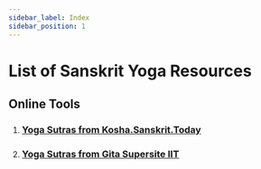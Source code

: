 ```yaml
---
sidebar_label: Index
sidebar_position: 1
---
```


# List of Sanskrit Yoga Resources

## Online Tools

1. ### [Yoga Sutras from Kosha.Sanskrit.Today](https://kosha.sanskrit.today/b/yoga-sutras)

1. ### [Yoga Sutras from Gita Supersite IIT](https://www.gitasupersite.iitk.ac.in/yogasutra_content?language=dv&field_chapter_value=1&field_nsutra_value=1&enable_sutra=1&enable_bhaysa=1&enable_vritti=1)
